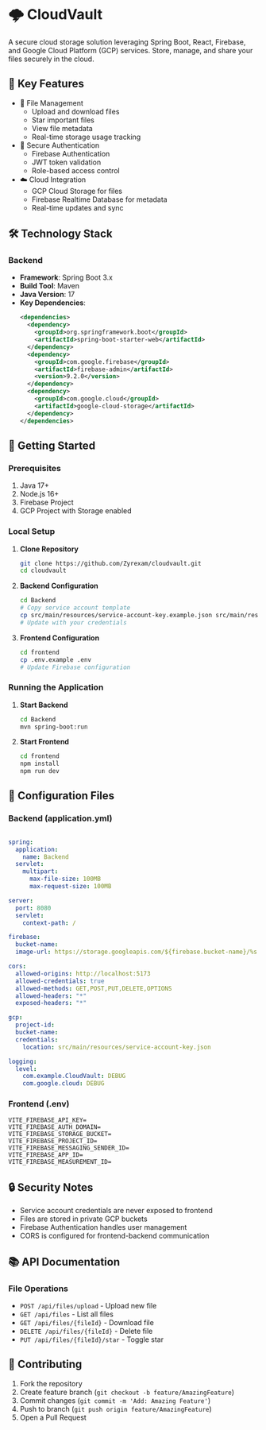 # 🌩️ CloudVault

A secure cloud storage solution leveraging Spring Boot, React, Firebase, and Google Cloud Platform (GCP) services. Store, manage, and share your files securely in the cloud.

## 🚀 Key Features

- 📁 File Management
  - Upload and download files
  - Star important files
  - View file metadata
  - Real-time storage usage tracking
- 🔐 Secure Authentication
  - Firebase Authentication
  - JWT token validation
  - Role-based access control
- ☁️ Cloud Integration
  - GCP Cloud Storage for files
  - Firebase Realtime Database for metadata
  - Real-time updates and sync

## 🛠️ Technology Stack

### Backend
- **Framework**: Spring Boot 3.x
- **Build Tool**: Maven
- **Java Version**: 17
- **Key Dependencies**:
  ```xml
  <dependencies>
    <dependency>
      <groupId>org.springframework.boot</groupId>
      <artifactId>spring-boot-starter-web</artifactId>
    </dependency>
    <dependency>
      <groupId>com.google.firebase</groupId>
      <artifactId>firebase-admin</artifactId>
      <version>9.2.0</version>
    </dependency>
    <dependency>
      <groupId>com.google.cloud</groupId>
      <artifactId>google-cloud-storage</artifactId>
    </dependency>
  </dependencies>
  

## 🚀 Getting Started

### Prerequisites
1. Java 17+
2. Node.js 16+
3. Firebase Project
4. GCP Project with Storage enabled

### Local Setup

1. **Clone Repository**
   ```bash
   git clone https://github.com/Zyrexam/cloudvault.git
   cd cloudvault
   ```

2. **Backend Configuration**
   ```bash
   cd Backend
   # Copy service account template
   cp src/main/resources/service-account-key.example.json src/main/resources/service-account-key.json
   # Update with your credentials
   ```

3. **Frontend Configuration**
   ```bash
   cd frontend
   cp .env.example .env
   # Update Firebase configuration
   ```

### Running the Application

1. **Start Backend**
   ```bash
   cd Backend
   mvn spring-boot:run
   ```

2. **Start Frontend**
   ```bash
   cd frontend
   npm install
   npm run dev
   ```

## 🔧 Configuration Files

### Backend (application.yml)
```yaml

spring:
  application:
    name: Backend
  servlet:
    multipart:
      max-file-size: 100MB
      max-request-size: 100MB

server:
  port: 8080
  servlet:
    context-path: /

firebase:
  bucket-name:  
  image-url: https://storage.googleapis.com/${firebase.bucket-name}/%s

cors:
  allowed-origins: http://localhost:5173
  allowed-credentials: true
  allowed-methods: GET,POST,PUT,DELETE,OPTIONS
  allowed-headers: "*"
  exposed-headers: "*"

gcp:
  project-id: 
  bucket-name: 
  credentials:
    location: src/main/resources/service-account-key.json

logging:
  level:
    com.example.CloudVault: DEBUG
    com.google.cloud: DEBUG


```

### Frontend (.env)
```env
VITE_FIREBASE_API_KEY= 
VITE_FIREBASE_AUTH_DOMAIN=
VITE_FIREBASE_STORAGE_BUCKET=
VITE_FIREBASE_PROJECT_ID=
VITE_FIREBASE_MESSAGING_SENDER_ID=
VITE_FIREBASE_APP_ID=
VITE_FIREBASE_MEASUREMENT_ID=
```

## 🔒 Security Notes

- Service account credentials are never exposed to frontend
- Files are stored in private GCP buckets
- Firebase Authentication handles user management
- CORS is configured for frontend-backend communication

## 📚 API Documentation

### File Operations
- `POST /api/files/upload` - Upload new file
- `GET /api/files` - List all files
- `GET /api/files/{fileId}` - Download file
- `DELETE /api/files/{fileId}` - Delete file
- `PUT /api/files/{fileId}/star` - Toggle star

## 🤝 Contributing
1. Fork the repository
2. Create feature branch (`git checkout -b feature/AmazingFeature`)
3. Commit changes (`git commit -m 'Add: Amazing Feature'`)
4. Push to branch (`git push origin feature/AmazingFeature`)
5. Open a Pull Request
